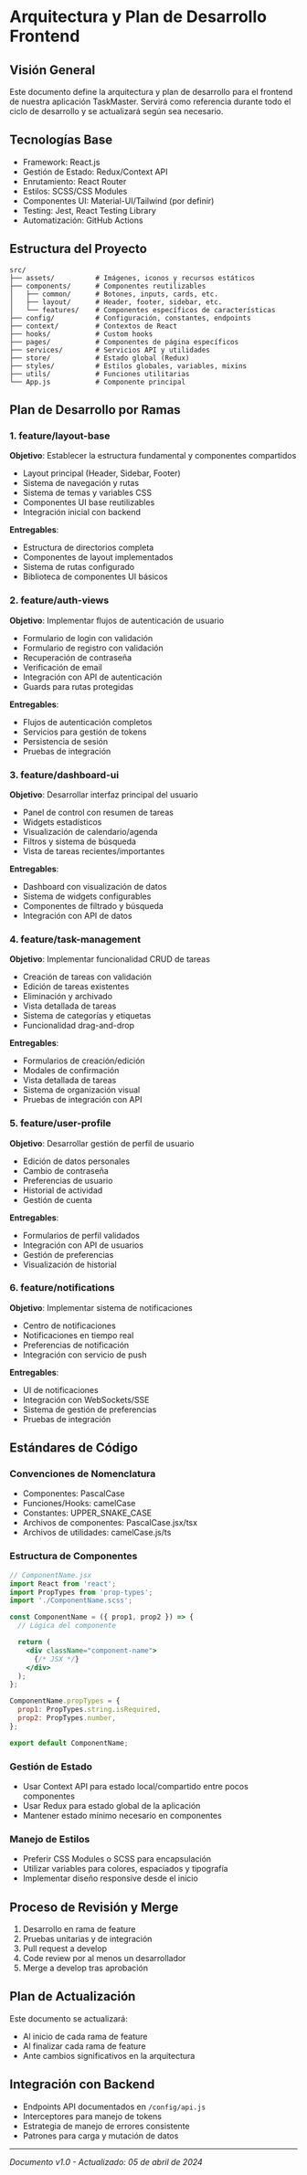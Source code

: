﻿# Arquitectura y Plan de Desarrollo Frontend

## Visión General
Este documento define la arquitectura y plan de desarrollo para el frontend de nuestra aplicación TaskMaster. Servirá como referencia durante todo el ciclo de desarrollo y se actualizará según sea necesario.

## Tecnologías Base
- Framework: React.js
- Gestión de Estado: Redux/Context API
- Enrutamiento: React Router
- Estilos: SCSS/CSS Modules
- Componentes UI: Material-UI/Tailwind (por definir)
- Testing: Jest, React Testing Library
- Automatización: GitHub Actions

## Estructura del Proyecto
```
src/
├── assets/          # Imágenes, iconos y recursos estáticos
├── components/      # Componentes reutilizables
│   ├── common/      # Botones, inputs, cards, etc.
│   ├── layout/      # Header, footer, sidebar, etc.
│   └── features/    # Componentes específicos de características
├── config/          # Configuración, constantes, endpoints
├── context/         # Contextos de React 
├── hooks/           # Custom hooks
├── pages/           # Componentes de página específicos
├── services/        # Servicios API y utilidades
├── store/           # Estado global (Redux)
├── styles/          # Estilos globales, variables, mixins
├── utils/           # Funciones utilitarias
└── App.js           # Componente principal
```

## Plan de Desarrollo por Ramas

### 1. feature/layout-base
**Objetivo**: Establecer la estructura fundamental y componentes compartidos
- Layout principal (Header, Sidebar, Footer)
- Sistema de navegación y rutas
- Sistema de temas y variables CSS
- Componentes UI base reutilizables
- Integración inicial con backend

**Entregables**:
- Estructura de directorios completa
- Componentes de layout implementados
- Sistema de rutas configurado
- Biblioteca de componentes UI básicos

### 2. feature/auth-views
**Objetivo**: Implementar flujos de autenticación de usuario
- Formulario de login con validación
- Formulario de registro con validación
- Recuperación de contraseña
- Verificación de email
- Integración con API de autenticación
- Guards para rutas protegidas

**Entregables**:
- Flujos de autenticación completos
- Servicios para gestión de tokens
- Persistencia de sesión
- Pruebas de integración

### 3. feature/dashboard-ui
**Objetivo**: Desarrollar interfaz principal del usuario
- Panel de control con resumen de tareas
- Widgets estadísticos
- Visualización de calendario/agenda
- Filtros y sistema de búsqueda
- Vista de tareas recientes/importantes

**Entregables**:
- Dashboard con visualización de datos
- Sistema de widgets configurables
- Componentes de filtrado y búsqueda
- Integración con API de datos

### 4. feature/task-management
**Objetivo**: Implementar funcionalidad CRUD de tareas
- Creación de tareas con validación
- Edición de tareas existentes
- Eliminación y archivado
- Vista detallada de tareas
- Sistema de categorías y etiquetas
- Funcionalidad drag-and-drop

**Entregables**:
- Formularios de creación/edición
- Modales de confirmación
- Vista detallada de tareas
- Sistema de organización visual
- Pruebas de integración con API

### 5. feature/user-profile
**Objetivo**: Desarrollar gestión de perfil de usuario
- Edición de datos personales
- Cambio de contraseña
- Preferencias de usuario
- Historial de actividad
- Gestión de cuenta

**Entregables**:
- Formularios de perfil validados
- Integración con API de usuarios
- Gestión de preferencias
- Visualización de historial

### 6. feature/notifications
**Objetivo**: Implementar sistema de notificaciones
- Centro de notificaciones
- Notificaciones en tiempo real
- Preferencias de notificación
- Integración con servicio de push

**Entregables**:
- UI de notificaciones
- Integración con WebSockets/SSE
- Sistema de gestión de preferencias
- Pruebas de integración

## Estándares de Código

### Convenciones de Nomenclatura
- Componentes: PascalCase
- Funciones/Hooks: camelCase
- Constantes: UPPER_SNAKE_CASE
- Archivos de componentes: PascalCase.jsx/tsx
- Archivos de utilidades: camelCase.js/ts

### Estructura de Componentes
```jsx
// ComponentName.jsx
import React from 'react';
import PropTypes from 'prop-types';
import './ComponentName.scss';

const ComponentName = ({ prop1, prop2 }) => {
  // Lógica del componente

  return (
    <div className="component-name">
      {/* JSX */}
    </div>
  );
};

ComponentName.propTypes = {
  prop1: PropTypes.string.isRequired,
  prop2: PropTypes.number,
};

export default ComponentName;
```

### Gestión de Estado
- Usar Context API para estado local/compartido entre pocos componentes
- Usar Redux para estado global de la aplicación
- Mantener estado mínimo necesario en componentes

### Manejo de Estilos
- Preferir CSS Modules o SCSS para encapsulación
- Utilizar variables para colores, espaciados y tipografía
- Implementar diseño responsive desde el inicio

## Proceso de Revisión y Merge

1. Desarrollo en rama de feature
2. Pruebas unitarias y de integración
3. Pull request a develop
4. Code review por al menos un desarrollador
5. Merge a develop tras aprobación

## Plan de Actualización

Este documento se actualizará:
- Al inicio de cada rama de feature
- Al finalizar cada rama de feature
- Ante cambios significativos en la arquitectura

## Integración con Backend

- Endpoints API documentados en `/config/api.js`
- Interceptores para manejo de tokens
- Estrategia de manejo de errores consistente
- Patrones para carga y mutación de datos

---

*Documento v1.0 - Actualizado: 05 de abril de 2024*
